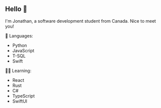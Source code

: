 ## Hello 👋

I'm Jonathan, a software development student from Canada. Nice to meet you!

🌱 Languages:
- Python
- JavaScript
- T-SQL
- Swift

🧑‍🏫 Learning:
- React
- Rust
- C#
- TypeScript
- SwiftUI
